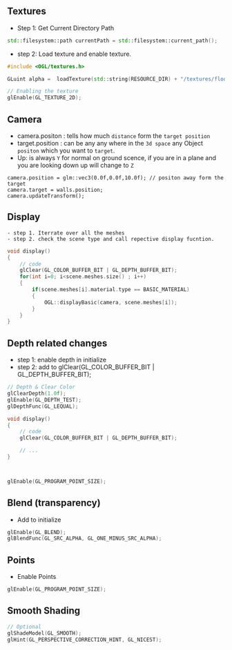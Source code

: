 ## Textures

- Step 1: Get Current Directory Path

```cpp
std::filesystem::path currentPath = std::filesystem::current_path();
```

- step 2: Load texture and enable texture.

```cpp
#include <OGL/textures.h>

GLuint alpha =  loadTexture(std::string(RESOURCE_DIR) + "/textures/floor/alpha.jpg");

// Enabling the texture
glEnable(GL_TEXTURE_2D);
```

## Camera

- camera.positon : tells how much `distance` form the `target position`
- target.position : can be any any where in the `3d space` any Object `positon` which you want to `target`.
- Up: is always `Y` for normal on ground scence, if you are in a plane and you are looking down up will change to `Z`

```z
camera.position = glm::vec3(0.0f,0.0f,10.0f); // positon away form the target
camera.target = walls.position;
camera.updateTransform();
```

## Display

    - step 1. Iterrate over all the meshes
    - step 2. check the scene type and call repective display fucntion.

```cpp
void display()
{
    // code
    glClear(GL_COLOR_BUFFER_BIT | GL_DEPTH_BUFFER_BIT);
    for(int i=0; i<scene.meshes.size() ; i++)
    {
        if(scene.meshes[i].material.type == BASIC_MATERIAL)
        {
            OGL::displayBasic(camera, scene.meshes[i]);
        }
    }
}
```

## Depth related changes

- step 1: enable depth in initialize
- step 2: add to glClear(GL_COLOR_BUFFER_BIT | GL_DEPTH_BUFFER_BIT);

```cpp
// Depth & Clear Color
glClearDepth(1.0f);
glEnable(GL_DEPTH_TEST);
glDepthFunc(GL_LEQUAL);

void display()
{
    // code
    glClear(GL_COLOR_BUFFER_BIT | GL_DEPTH_BUFFER_BIT);

    // ...
}



glEnable(GL_PROGRAM_POINT_SIZE);
```

## Blend (transparency)

- Add to initialize

```cpp
glEnable(GL_BLEND);
glBlendFunc(GL_SRC_ALPHA, GL_ONE_MINUS_SRC_ALPHA);
```

## Points

- Enable Points

```cpp
glEnable(GL_PROGRAM_POINT_SIZE);
```

## Smooth Shading

```cpp
// Optional
glShadeModel(GL_SMOOTH);
glHint(GL_PERSPECTIVE_CORRECTION_HINT, GL_NICEST);
```
